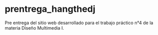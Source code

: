 # prentrega_hangthedj
Pre entrega del sitio web desarrollado para el trabajo práctico n°4 de la materia Diseño Multimedia I. 
